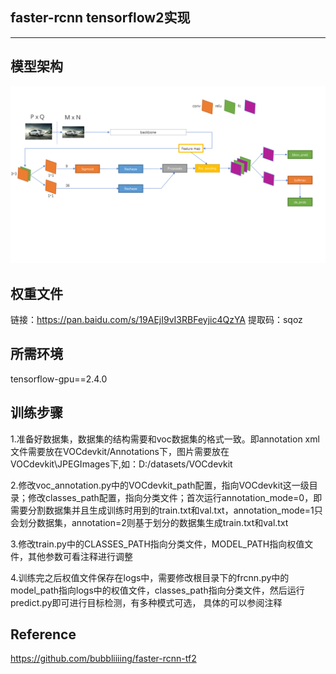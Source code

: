 ## faster-rcnn tensorflow2实现
---
## 模型架构
![image](https://github.com/talhuam/faster-rcnn-tf2/blob/main/faster-rcnn-structure.png)

## 权重文件
链接：https://pan.baidu.com/s/19AEjI9vI3RBFeyjic4QzYA 
提取码：sqoz

## 所需环境
tensorflow-gpu==2.4.0

## 训练步骤
1.准备好数据集，数据集的结构需要和voc数据集的格式一致。即annotation xml文件需要放在VOCdevkit/Annotations下，图片需要放在VOCdevkit\JPEGImages下,如：D:/datasets/VOCdevkit  
  
2.修改voc_annotation.py中的VOCdevkit_path配置，指向VOCdevkit这一级目录；修改classes_path配置，指向分类文件；首次运行annotation_mode=0，即需要分割数据集并且生成训练时用到的train.txt和val.txt，annotation_mode=1只会划分数据集，annotation=2则基于划分的数据集生成train.txt和val.txt  
  
3.修改train.py中的CLASSES_PATH指向分类文件，MODEL_PATH指向权值文件，其他参数可看注释进行调整  
  
4.训练完之后权值文件保存在logs中，需要修改根目录下的frcnn.py中的model_path指向logs中的权值文件，classes_path指向分类文件，然后运行predict.py即可进行目标检测，有多种模式可选，
具体的可以参阅注释

## Reference
https://github.com/bubbliiiing/faster-rcnn-tf2
